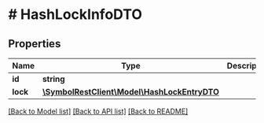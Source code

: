 # # HashLockInfoDTO

## Properties

Name | Type | Description | Notes
------------ | ------------- | ------------- | -------------
**id** | **string** |  |
**lock** | [**\SymbolRestClient\Model\HashLockEntryDTO**](HashLockEntryDTO.md) |  |

[[Back to Model list]](../../README.md#models) [[Back to API list]](../../README.md#endpoints) [[Back to README]](../../README.md)
